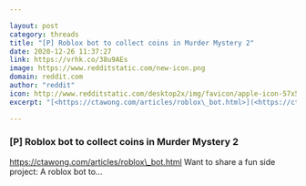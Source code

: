```yaml
---

layout: post
category: threads
title: "[P] Roblox bot to collect coins in Murder Mystery 2"
date: 2020-12-26 11:37:27
link: https://vrhk.co/38u9AEs
image: https://www.redditstatic.com/new-icon.png
domain: reddit.com
author: "reddit"
icon: http://www.redditstatic.com/desktop2x/img/favicon/apple-icon-57x57.png
excerpt: "[<https://ctawong.com/articles/roblox\_bot.html>](<https://ctawong.com/articles/roblox_bot.html>) Want to share a fun side project: A roblox bot to..."

---
```


### [P] Roblox bot to collect coins in Murder Mystery 2

[<https://ctawong.com/articles/roblox\_bot.html>](<https://ctawong.com/articles/roblox_bot.html>) Want to share a fun side project: A roblox bot to...